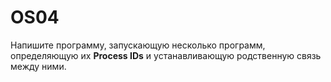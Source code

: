 # OS04

Напишите программу, запускающую несколько программ, определяющую их **Process IDs** и устанавливающую родственную связь между ними.
